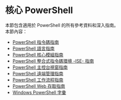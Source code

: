 #  核心 PowerShell
本節包含適用於 PowerShell 的所有參考資料和深入指南。  
本節內容：
-  [PowerShell 指令碼指南](scripting-guide.md)
-  [PowerShell 語言指南](language-guide.md)
-  [PowerShell 核心模組指南](core-modules.md)
-  [PowerShell 整合式指令碼環境 -ISE- 指南](ise-guide.md)
-  [PowerShell 主控台視窗指南](console-guide.md)
-  [PowerShell 遠端管理指南](Running-Remote-Commands.md)
-  [PowerShell 工作流程指南](workflows-guide.md)
-  [PowerShell Web 存取指南](web-access.md)
-  [Windows PowerShell 字彙](../Windows-PowerShell-Glossary.md)


<!--HONumber=May16_HO2-->


